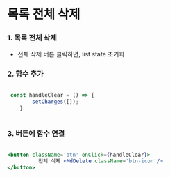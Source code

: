 # 목록 전체 삭제

### 1. 목록 전체 삭제

* 전체 삭제 버튼 클릭하면, list state 초기화

### 2. 함수 추가

```jsx

 const handleClear = () => {
        setCharges([]);
    }
    
```

### 3. 버튼에 함수 연결

```jsx

<button className='btn' onClick={handleClear}>
          전체 삭제 <MdDelete className='btn-icon'/>
</button>

```
